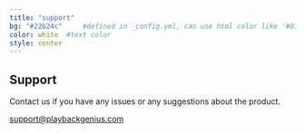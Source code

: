 ```yaml
---
title: "support"
bg: "#22b24c"     #defined in _config.yml, can use html color like '#010101'
color: white  #text color
style: center
---
```


## Support
Contact us if you have any issues or any suggestions about the product.

support@playbackgenius.com
